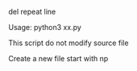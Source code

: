 
del repeat line

Usage:
	python3 xx.py <filename>


This script do not modify source file

Create a new file start with np

